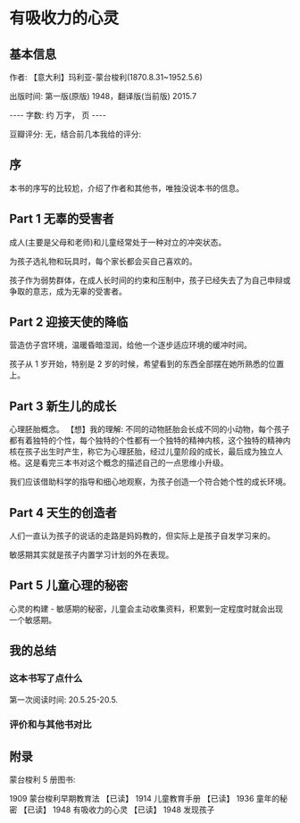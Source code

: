 # 有吸收力的心灵

## 基本信息

作者: 【意大利】玛利亚-蒙台梭利(1870.8.31~1952.5.6)

出版时间: 第一版(原版) 1948，翻译版(当前版) 2015.7

----  字数: 约  万字， 页 ----

豆瓣评分: 无，结合前几本我给的评分: 

## 序

本书的序写的比较尬，介绍了作者和其他书，唯独没说本书的信息。

## Part 1 无辜的受害者

成人(主要是父母和老师)和儿童经常处于一种对立的冲突状态。

为孩子选礼物和玩具时，每个家长都会买自己喜欢的。

孩子作为弱势群体，在成人长时间的约束和压制中，孩子已经失去了为自己申辩或争取的意志，成为无辜的受害者。

## Part 2 迎接天使的降临

营造仿子宫环境，温暖昏暗湿润，给他一个逐步适应环境的缓冲时间。

孩子从 1 岁开始，特别是 2 岁的时候，希望看到的东西全部摆在她所熟悉的位置上。

## Part 3 新生儿的成长

心理胚胎概念。
【想】我的理解: 不同的动物胚胎会长成不同的小动物，每个孩子都有着独特的个性，每个独特的个性都有一个独特的精神内核，这个独特的精神内核在孩子出生时产生，称它为心理胚胎，经过儿童阶段的成长，最后成为独立人格。这是看完三本书对这个概念的描述自己的一点思维小升级。

我们应该借助科学的指导和细心地观察，为孩子创造一个符合她个性的成长环境。

## Part 4 天生的创造者

人们一直认为孩子的说话的走路是妈妈教的，但实际上是孩子自发学习来的。

敏感期其实就是孩子内置学习计划的外在表现。

## Part 5 儿童心理的秘密

心灵的构建 - 敏感期的秘密，儿童会主动收集资料，积累到一定程度时就会出现一个敏感期。

## 我的总结

### 这本书写了点什么

第一次阅读时间: 20.5.25-20.5.

### 评价和与其他书对比


## 附录

蒙台梭利 5 册图书:

1909 蒙台梭利早期教育法 【已读】
1914 儿童教育手册 【已读】
1936 童年的秘密 【已读】
1948 有吸收力的心灵 【已读】
1948 发现孩子
